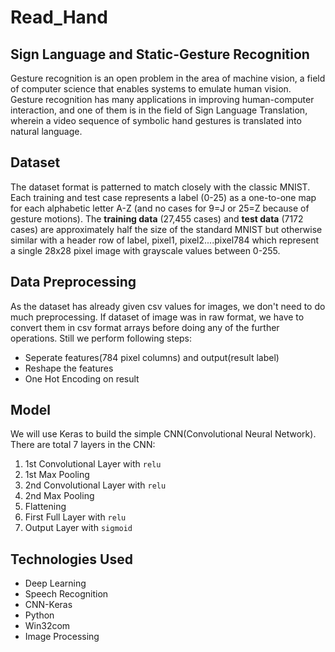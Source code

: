 # Read_Hand

## Sign Language and Static-Gesture Recognition
Gesture recognition is an open problem in the area of machine vision, a field of computer science that enables systems to emulate human vision. Gesture recognition has many applications in improving human-computer interaction, and one of them is in the field of Sign Language Translation, wherein a video sequence of symbolic hand gestures is translated into natural language.
<br>
## Dataset
The dataset format is patterned to match closely with the classic MNIST. Each training and test case represents a label (0-25) as a one-to-one map for each alphabetic letter A-Z (and no cases for 9=J or 25=Z because of gesture motions). The __training data__ (27,455 cases) and __test data__ (7172 cases) are approximately half the size of the standard MNIST but otherwise similar with a header row of label, pixel1, pixel2....pixel784 which represent a single 28x28 pixel image with grayscale values between 0-255. 
<br>
## Data Preprocessing
As the dataset has already given csv values for images, we don't need to do much preprocessing. If dataset of image was in raw format, we have to convert them in csv format arrays before doing any of the further operations. Still we perform following steps:

- Seperate features(784 pixel columns) and output(result label)
- Reshape the features
- One Hot Encoding on result 

## Model

We will use Keras to build the simple CNN(Convolutional Neural Network).
There are total 7 layers in the CNN:

1. 1st Convolutional Layer with `relu`
2. 1st Max Pooling 
3. 2nd Convolutional Layer with `relu`
4. 2nd Max Pooling
5. Flattening
6. First Full Layer with `relu`
7. Output Layer with `sigmoid`


## Technologies Used 
* Deep Learning
* Speech Recognition
* CNN-Keras
* Python 
* Win32com
* Image Processing

